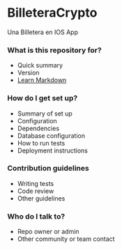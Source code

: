 # BilleteraCrypto
Una Billetera en IOS App
### What is this repository for? ###

* Quick summary
* Version
* [Learn Markdown](https://github.com/hectoranq/BilleteraCrypto)

### How do I get set up? ###

* Summary of set up
* Configuration
* Dependencies
* Database configuration
* How to run tests
* Deployment instructions

### Contribution guidelines ###

* Writing tests
* Code review
* Other guidelines

### Who do I talk to? ###

* Repo owner or admin
* Other community or team contact
